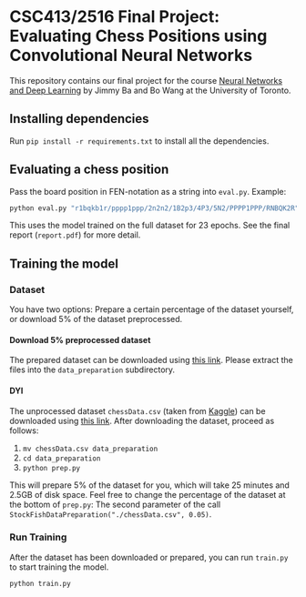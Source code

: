 # CSC413/2516 Final Project: Evaluating Chess Positions using Convolutional Neural Networks
This repository contains our final project for the course [Neural Networks and Deep Learning](https://uoft-csc413.github.io/2023/) by Jimmy Ba and Bo Wang at the University of Toronto.

## Installing dependencies
Run `pip install -r requirements.txt` to install all the dependencies.

## Evaluating a chess position
Pass the board position in FEN-notation as a string into `eval.py`. Example:
```bash
python eval.py "r1bqkb1r/pppp1ppp/2n2n2/1B2p3/4P3/5N2/PPPP1PPP/RNBQK2R"
```
This uses the model trained on the full dataset for 23 epochs.
See the final report (`report.pdf`) for more detail.

## Training the model
### Dataset
You have two options: Prepare a certain percentage of the dataset yourself, or download
5% of the dataset preprocessed.

#### Download 5% preprocessed dataset
The prepared dataset can be downloaded using [this link](https://drive.google.com/file/d/1tWDLtThdnAhZGlFq_yN_kd3Gn9Q2Yqld/view?usp=share_link).
Please extract the files into the `data_preparation` subdirectory.

#### DYI
The unprocessed dataset `chessData.csv` (taken from [Kaggle](https://www.kaggle.com/datasets/ronakbadhe/chess-evaluations))
can be downloaded using [this link](https://drive.google.com/file/d/1Ar7sU1Y-2MCxhwcC6P_woSIDf3KDHPgP/view?usp=share_link).
After downloading the dataset, proceed as follows:

1. `mv chessData.csv data_preparation`
2. `cd data_preparation`
3. `python prep.py`

This will prepare 5% of the dataset for you, which will take 25 minutes and 2.5GB of disk space.
Feel free to change the percentage of the dataset at the bottom of `prep.py`: The second parameter
of the call `StockFishDataPreparation("./chessData.csv", 0.05)`.

### Run Training
After the dataset has been downloaded or prepared, you can run
`train.py` to start training the model.
```bash
python train.py
```